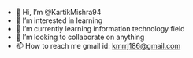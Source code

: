 - 👋 Hi, I’m @KartikMishra94
- 👀 I’m interested in learning
- 🌱 I’m currently learning information technology field
- 💞️ I’m looking to collaborate on anything 
- 📫 How to reach me gmail id: kmrrj186@gmail.com


<!---
KartikMishra94/KartikMishra94 is a ✨ special ✨ repository because its `README.md` (this file) appears on your GitHub profile.
You can click the Preview link to take a look at your changes.
--->
